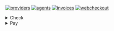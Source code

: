 [![providers](https://img.shields.io/badge/doc-Providers-success)](https://shafizod.github.io/providers)
[![agents](https://img.shields.io/badge/doc-Agents-success)](https://shafizod.github.io/agents)
[![invoices](https://img.shields.io/badge/doc-Invoices-success)](https://shafizod.github.io/invoices)
[![webcheckout](https://img.shields.io/badge/doc-Webcheckout-success)](https://shafizod.github.io/webcheckout)

<details>
  <summary>Check</summary>
  
    ```
    {
        "service": "card_all",
        "userid": "93e14e31-a8df-43c2-b8dc-9f6331447f04",
        "account": "5058270123456789",
        "txnid": "2AbyvPeSdnvKDJ48lBZZuBX4192",
        "amount": "10.00",
        "currency": "USD",
        "hash": "281829ecd0a082266a7571f885e1edea613c7e5a562626cda9203eaf1ee19d7a"
    }
    ```
</details>

<details>
  <summary>Pay</summary>

  ```
    {
        "service": "card_all",
        "userid": "93e14e31-a8df-43c2-b8dc-9f6331447f04",
        "account": "5058270123456789",
        "txnid": "2AbyvPeSdnvKDJ48lBZZuBX4192",
        "amount": "10.00",
        "currency": "USD",
        "hash": "281829ecd0a082266a7571f885e1edea613c7e5a562626cda9203eaf1ee19d7a"
    }
    ```
</details>

<details>
  <summary>PostCheck</summary>

    ```markdown
    {
        "service": "card_all",
        "userid": "93e14e31-a8df-43c2-b8dc-9f6331447f04",
        "account": "5058270123456789",
        "txnid": "2AbyvPeSdnvKDJ48lBZZuBX4192",
        "amount": "10.00",
        "currency": "USD",
        "hash": "281829ecd0a082266a7571f885e1edea613c7e5a562626cda9203eaf1ee19d7a"
    }
    ```
</details>

<ul class="tabs">

    <li class="tab">
        <input type="radio" name="tabs" id="tab1" checked="checked" />
        <label for="tab1">One</label>
        <div id="tab-content1" class="content">
            First tab's contents
        </div>
    </li>

    <li class="tab">
        <input type="radio" name="tabs" id="tab2" />
        <label for="tab2">Two</label>
        <div id="tab-content2" class="content">
            Second tab's contents
        </div>
    </li>

    <li class="tab">
        <input type="radio" name="tabs" id="tab3" />
        <label for="tab3">Three</label>
        <div id="tab-content3" class="content">
            Third tab's contents
        </div>
    </li>

    <li class="tab">
        <input type="radio" name="tabs" id="tab4" />
        <label for="tab4">Four</label>
        <div id="tab-content4" class="content">
            Fourth tab's contents
        </div>
    </li>

    <li class="tab">
        <input type="radio" name="tabs" id="tab5" />
        <label for="tab5">Five</label>
        <div id="tab-content5" class="content">
            Fifth tab's contents
        </div>
    </li>

</ul>